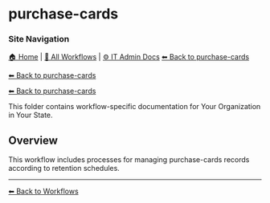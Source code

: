 # purchase-cards

### Site Navigation
[🏠 Home](../../README.md) | [📂 All Workflows](../../users/users.md) | [⚙ IT Admin Docs](../../it-admins/README.md)
[⬅ Back to purchase-cards](../README.md)

[⬅ Back to purchase-cards](../README.md)

[⬅ Back to purchase-cards](../README.md)

This folder contains workflow-specific documentation for Your Organization in Your State.

## Overview
This workflow includes processes for managing purchase-cards records according to retention schedules.

---
[⬅ Back to Workflows](../users.md)